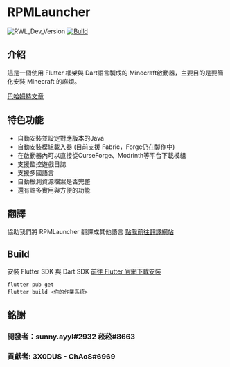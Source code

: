 # RPMLauncher

![RWL_Dev_Version](https://img.shields.io/badge/dynamic/json?label=RWL%20%E6%9C%80%E6%96%B0%E9%96%8B%E7%99%BC%E7%89%88%E6%9C%AC&query=dev.latest_version_full&url=https%3A%2F%2Fraw.githubusercontent.com%2FRPMTW%2FRPMTW-website-data%2Fmain%2Fdata%2FRPMLauncher%2Fupdate.json)
[![Build](https://github.com/RPMTW/RPMLauncher/actions/workflows/Build.yml/badge.svg)](https://github.com/RPMTW/RPMLauncher/actions/workflows/Build.yml)

## 介紹

這是一個使用 Flutter 框架與 Dart語言製成的 Minecraft啟動器，主要目的是要簡化安裝 Minecraft 的麻煩。

[巴哈姆特文章](https://forum.gamer.com.tw/C.php?bsn=18673&snA=193012&tnum=1)

## 特色功能
- 自動安裝並設定對應版本的Java
- 自動安裝模組載入器 (目前支援 Fabric，Forge仍在製作中)
- 在啟動器內可以直接從CurseForge、Modrinth等平台下載模組
- 支援監控遊戲日誌
- 支援多國語言
- 自動檢測資源檔案是否完整  
- 還有許多實用與方便的功能

## 翻譯
協助我們將 RPMLauncher 翻譯成其他語言 [點我前往翻譯網站](https://crowdin.com/project/siong-sngs-fantasy-world)

## Build
安裝 Flutter SDK 與 Dart SDK [前往 Flutter 官網下載安裝](https://flutter.dev/docs/get-started/install)
```
flutter pub get
flutter build <你的作業系統>
```

## 銘謝

### 開發者：sunny.ayyl#2932 菘菘#8663
### 貢獻者: 3X0DUS - ChAoS#6969

